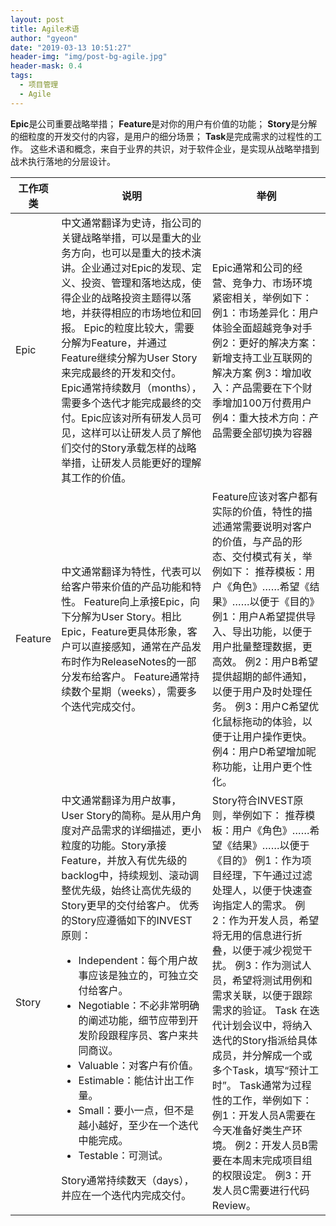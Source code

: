 ```yaml
---
layout: post
title: Agile术语
author: "gyeon"
date: "2019-03-13 10:51:27"
header-img: "img/post-bg-agile.jpg"
header-mask: 0.4
tags:
  - 项目管理
  - Agile
---
```


**Epic**是公司重要战略举措；
**Feature**是对你的用户有价值的功能；
**Story**是分解的细粒度的开发交付的内容，是用户的细分场景；
**Task**是完成需求的过程性的工作。
这些术语和概念，来自于业界的共识，对于软件企业，是实现从战略举措到战术执行落地的分层设计。

<table>
<thead>
    <tr>
    <th>工作项类</th><th>说明</th><th>举例</th>
    </tr>
<thead>
<tbody>
    <tr>
        <td>Epic</td>
        <td>
中文通常翻译为史诗，指公司的关键战略举措，可以是重大的业务方向，也可以是重大的技术演讲。企业通过对Epic的发现、定义、投资、管理和落地达成，使得企业的战略投资主题得以落地，并获得相应的市场地位和回报。
Epic的粒度比较大，需要分解为Feature，并通过Feature继续分解为User Story来完成最终的开发和交付。
Epic通常持续数月（months），需要多个迭代才能完成最终的交付。Epic应该对所有研发人员可见，这样可以让研发人员了解他们交付的Story承载怎样的战略举措，让研发人员能更好的理解其工作的价值。
        </td>
        <td>
Epic通常和公司的经营、竞争力、市场环境紧密相关，举例如下：
例1：市场差异化：用户体验全面超越竞争对手
例2：更好的解决方案：新增支持工业互联网的解决方案
例3：增加收入：产品需要在下个财季增加100万付费用户
例4：重大技术方向：产品需要全部切换为容器        
        </td>
    </tr>
    <tr>
        <td>Feature</td>
        <td>
中文通常翻译为特性，代表可以给客户带来价值的产品功能和特性。
Feature向上承接Epic，向下分解为User Story。相比Epic，Feature更具体形象，客户可以直接感知，通常在产品发布时作为ReleaseNotes的一部分发布给客户。
Feature通常持续数个星期（weeks），需要多个迭代完成交付。
        </td>
        <td>
Feature应该对客户都有实际的价值，特性的描述通常需要说明对客户的价值，与产品的形态、交付模式有关，举例如下：
推荐模板：用户《角色》……希望《结果》……以便于《目的》
例1：用户A希望提供导入、导出功能，以便于用户批量整理数据，更高效。
例2：用户B希望提供超期的邮件通知，以便于用户及时处理任务。
例3：用户C希望优化鼠标拖动的体验，以便于让用户操作更快。
例4：用户D希望增加昵称功能，让用户更个性化。
        </td>
    </tr>
    <tr>
        <td>Story</td>
        <td>
中文通常翻译为用户故事，User Story的简称。是从用户角度对产品需求的详细描述，更小粒度的功能。Story承接Feature，并放入有优先级的backlog中，持续规划、滚动调整优先级，始终让高优先级的Story更早的交付给客户。
优秀的Story应遵循如下的INVEST原则：

* Independent：每个用户故事应该是独立的，可独立交付给客户。
* Negotiable：不必非常明确的阐述功能，细节应带到开发阶段跟程序员、客户来共同商议。
* Valuable：对客户有价值。
* Estimable：能估计出工作量。
* Small：要小一点，但不是越小越好，至少在一个迭代中能完成。
* Testable：可测试。

Story通常持续数天（days），并应在一个迭代内完成交付。
        </td>
        <td>
Story符合INVEST原则，举例如下：
推荐模板：用户《角色》……希望《结果》……以便于《目的》
例1：作为项目经理，下午通过过滤处理人，以便于快速查询指定人的需求。
例2：作为开发人员，希望将无用的信息进行折叠，以便于减少视觉干扰。
例3：作为测试人员，希望将测试用例和需求关联，以便于跟踪需求的验证。
Task
在迭代计划会议中，将纳入迭代的Story指派给具体成员，并分解成一个或多个Task，填写“预计工时”。
Task通常为过程性的工作，举例如下：
例1：开发人员A需要在今天准备好类生产环境。
例2：开发人员B需要在本周末完成项目组的权限设定。
例3：开发人员C需要进行代码Review。
        </td>
    </tr>
</tbody>
</table>
